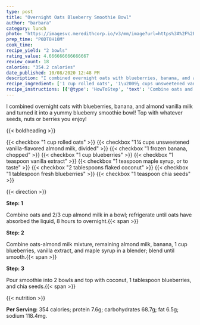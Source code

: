 ```yaml
---
type: post
title: "Overnight Oats Blueberry Smoothie Bowl"
author: "barbara"
category: lunch
photo: "https://imagesvc.meredithcorp.io/v3/mm/image?url=https%3A%2F%2Fimages.media-allrecipes.com%2Fuserphotos%2F3314778.jpg"
prep_time: "P0DT0H10M"
cook_time: 
recipe_yield: "2 bowls"
rating_value: 4.666666666666667
review_count: 18
calories: "354.2 calories"
date_published: 10/08/2020 12:48 PM
description: "I combined overnight oats with blueberries, banana, and almond vanilla milk and turned it into a yummy blueberry smoothie bowl! Top with whatever seeds, nuts or berries you enjoy!"
recipe_ingredient: ['1 cup rolled oats', '1\u2009¼ cups unsweetened vanilla-flavored almond milk, divided', '1 frozen banana, chopped', '1 cup blueberries', '1 teaspoon vanilla extract', '1 teaspoon maple syrup, or to taste', '2 tablespoons flaked coconut', '1 tablespoon fresh blueberries', '1 teaspoon chia seeds']
recipe_instructions: [{'@type': 'HowToStep', 'text': 'Combine oats and 2/3 cup almond milk in a bowl; refrigerate until oats have absorbed the liquid, 8 hours to overnight.\n'}, {'@type': 'HowToStep', 'text': 'Combine oats-almond milk mixture, remaining almond milk, banana, 1 cup blueberries, vanilla extract, and maple syrup in a blender; blend until smooth.\n'}, {'@type': 'HowToStep', 'text': 'Pour smoothie into 2 bowls and top with coconut, 1 tablespoon blueberries, and chia seeds.\n'}]
---
```


I combined overnight oats with blueberries, banana, and almond vanilla milk and turned it into a yummy blueberry smoothie bowl! Top with whatever seeds, nuts or berries you enjoy! 

{{< boldheading >}}

{{< checkbox "1 cup rolled oats" >}}
{{< checkbox "1 ¼ cups unsweetened vanilla-flavored almond milk, divided" >}}
{{< checkbox "1  frozen banana, chopped" >}}
{{< checkbox "1 cup blueberries" >}}
{{< checkbox "1 teaspoon vanilla extract" >}}
{{< checkbox "1 teaspoon maple syrup, or to taste" >}}
{{< checkbox "2 tablespoons flaked coconut" >}}
{{< checkbox "1 tablespoon fresh blueberries" >}}
{{< checkbox "1 teaspoon chia seeds" >}}


{{< direction >}}

**Step: 1**

Combine oats and 2/3 cup almond milk in a bowl; refrigerate until oats have absorbed the liquid, 8 hours to overnight.{{< span >}}

**Step: 2**

Combine oats-almond milk mixture, remaining almond milk, banana, 1 cup blueberries, vanilla extract, and maple syrup in a blender; blend until smooth.{{< span >}}

**Step: 3**

Pour smoothie into 2 bowls and top with coconut, 1 tablespoon blueberries, and chia seeds.{{< span >}}

{{< nutrition >}}

**Per Serving:** 354 calories; protein 7.6g; carbohydrates 68.7g; fat 6.5g; sodium 118.4mg.